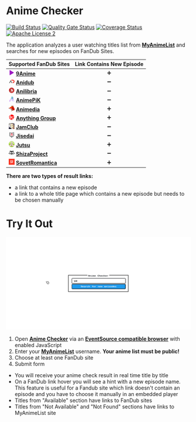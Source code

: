 # Anime Checker

[![Build Status](https://app.travis-ci.com/nasirov/anime-checker.svg?branch=master)](https://app.travis-ci.com/nasirov/anime-checker)
[![Quality Gate Status](https://sonarcloud.io/api/project_badges/measure?project=nasirov_anime-checker&metric=alert_status)](https://sonarcloud.io/dashboard?id=nasirov_anime-checker)
[![Coverage Status](https://coveralls.io/repos/github/nasirov/anime-checker/badge.svg?branch=master)](https://coveralls.io/github/nasirov/anime-checker?branch=master)
[![Apache License 2](https://img.shields.io/badge/license-ASF2-blue.svg)](https://www.apache.org/licenses/LICENSE-2.0.txt)

The application analyzes a user watching titles list from **[MyAnimeList](https://myanimelist.net/)** and searches for new episodes on FanDub Sites.

| Supported FanDub Sites | Link Contains New Episode |
| :---                   |           :---:           |
| [![9anime](/images/favicons/9anime.png)](https://www13.9anime.to/) **[9Anime](https://www13.9anime.to/)**  | :heavy_plus_sign: |
| [![anidub](/images/favicons/anidub.png)](https://anime.anidub.life/) **[Anidub](https://anime.anidub.life/)**  | :heavy_minus_sign: |
| [![anilibria](/images/favicons/anilibria.png)](https://www.anilibria.tv/) **[Anilibria](https://www.anilibria.tv/)**  | :heavy_minus_sign: |
| [![animepik](/images/favicons/animepik.png)](https://animepik.org/) **[AnimePiK](https://animepik.org/)**  | :heavy_minus_sign: |
| [![animedia](/images/favicons/animedia.png)](https://online.animedia.tv/) **[Animedia](https://online.animedia.tv/)**  | :heavy_plus_sign: |
| [![anythingGroup](/images/favicons/anythingGroup.png)](https://a-g.site/) **[Anything Group](https://a-g.site/)**  | :heavy_plus_sign: |
| [![jamClub](/images/favicons/jamClub.png)](https://jamclub.cc/) **[JamClub](https://jamclub.cc/)**  | :heavy_minus_sign: |
| [![jisedai](/images/favicons/jisedai.png)](https://jisedai.tv/) **[Jisedai](https://jisedai.tv/)**  | :heavy_minus_sign: |
| [![jutsu](/images/favicons/jutsu.png)](https://jut.su/) **[Jutsu](https://jut.su/)**  | :heavy_plus_sign: |
| [![shizaProject](/images/favicons/shizaProject.png)](https://shiza-project.com/) **[ShizaProject](https://shiza-project.com/)**  | :heavy_minus_sign: |
| [![sovetRomantica](/images/favicons/sovetRomantica.png)](https://sovetromantica.com/) **[SovetRomantica](https://sovetromantica.com/)**  | :heavy_plus_sign: |

**There are two types of result links:**

- a link that contains a new episode
- a link to a whole title page which contains a new episode but needs to be chosen manually

# Try It Out

![Flow](/images/flow.gif)

1. Open **[Anime Checker](https://anime-checker.herokuapp.com/)** via an **[EventSource compatible browser](https://developer.mozilla.org/en-US/docs/Web/API/EventSource#Browser_compatibility)**  with enabled JavaScript
2. Enter your **[MyAnimeList](https://myanimelist.net/)** username. **Your anime list must be public!**
3. Choose at least one FanDub site
4. Submit form

- You will receive your anime check result in real time title by title
- On a FanDub link hover you will see a hint with a new episode name. This feature is useful for a Fandub site which link doesn't contain an episode and you have to choose it manually in an embedded player
- Titles from "Available" section have links to FanDub sites
- Titles from "Not Available" and "Not Found" sections have links to MyAnimeList site